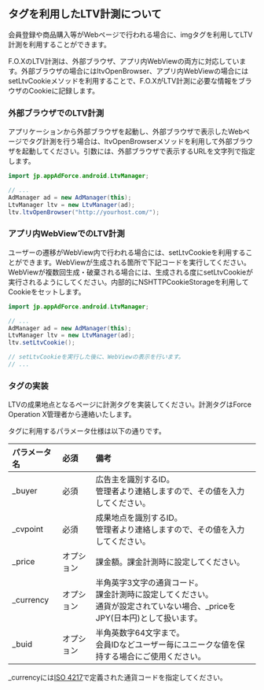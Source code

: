 ## タグを利用したLTV計測について

会員登録や商品購入等がWebページで行われる場合に、imgタグを利用してLTV計測を利用することができます。

F.O.XのLTV計測は、外部ブラウザ、アプリ内WebViewの両方に対応しています。外部ブラウザの場合にはltvOpenBrowser、アプリ内WebViewの場合にはsetLtvCookieメソッドを利用することで、F.O.XがLTV計測に必要な情報をブラウザのCookieに記録します。

### 外部ブラウザでのLTV計測

アプリケーションから外部ブラウザを起動し、外部ブラウザで表示したWebページでタグ計測を行う場合は、ltvOpenBrowserメソッドを利用して外部ブラウザを起動してください。引数には、外部ブラウザで表示するURLを文字列で指定します。

```java
import jp.appAdForce.android.LtvManager;

// ...
AdManager ad = new AdManager(this);
LtvManager ltv = new LtvManager(ad);
ltv.ltvOpenBrowser("http://yourhost.com/");
```

### アプリ内WebViewでのLTV計測

ユーザーの遷移がWebView内で行われる場合には、setLtvCookieを利用することができます。WebViewが生成される箇所で下記コードを実行してください。WebViewが複数回生成・破棄される場合には、生成される度にsetLtvCookieが実行されるようにしてください。内部的にNSHTTPCookieStorageを利用してCookieをセットします。

```java
import jp.appAdForce.android.LtvManager;

// ...
AdManager ad = new AdManager(this);
LtvManager ltv = new LtvManager(ad);
ltv.setLtvCookie();

// setLtvCookieを実行した後に、WebViewの表示を行います。
// ...
```

### タグの実装

LTVの成果地点となるページに計測タグを実装してください。計測タグはForce Operation X管理者から連絡いたします。

タグに利用するパラメータ仕様は以下の通りです。

|パラメータ名|必須|備考|
|:-----|:-----|:-----|
|_buyer|必須|広告主を識別するID。<br />管理者より連絡しますので、その値を入力してください。|
|_cvpoint|必須|成果地点を識別するID。<br />管理者より連絡しますので、その値を入力してください。|
|_price|オプション|課金額。課金計測時に設定してください。|
|_currency|オプション|半角英字3文字の通貨コード。<br />課金計測時に設定してください。<br />通貨が設定されていない場合、_priceをJPY(日本円)として扱います。|
|_buid|オプション|半角英数字64文字まで。<br />会員IDなどユーザー毎にユニークな値を保持する場合にご使用ください。|


_currencyには[ISO 4217](http://ja.wikipedia.org/wiki/ISO_4217)で定義された通貨コードを指定してください。


